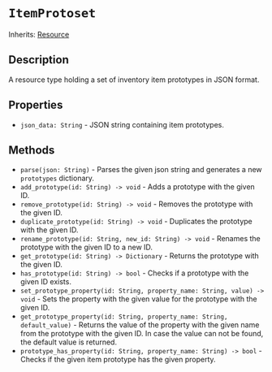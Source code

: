 # `ItemProtoset`

Inherits: [Resource](https://docs.godotengine.org/en/stable/classes/class_resource.html)

## Description

A resource type holding a set of inventory item prototypes in JSON format.

## Properties

* `json_data: String` - JSON string containing item prototypes.

## Methods

* `parse(json: String)` - Parses the given json string and generates a new `prototypes` dictionary.
* `add_prototype(id: String) -> void` - Adds a prototype with the given ID.
* `remove_prototype(id: String) -> void` - Removes the prototype with the given ID.
* `duplicate_prototype(id: String) -> void` - Duplicates the prototype with the given ID.
* `rename_prototype(id: String, new_id: String) -> void` - Renames the prototype with the given ID to a new ID.
* `get_prototype(id: String) -> Dictionary` - Returns the prototype with the given ID.
* `has_prototype(id: String) -> bool` - Checks if a prototype with the given ID exists.
* `set_prototype_property(id: String, property_name: String, value) -> void` - Sets the property with the given value for the prototype with the given ID.
* `get_prototype_property(id: String, property_name: String, default_value)` - Returns the value of the property with the given name from the prototype with the given ID. In case the value can not be found, the default value is returned.
* `prototype_has_property(id: String, property_name: String) -> bool` - Checks if the given item prototype has the given property. 
